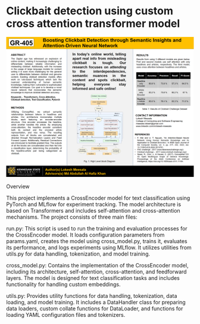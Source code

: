 # Clickbait detection using custom cross attention transformer model

![Alt text](https://github.com/lokeshmeesala/clickbait_detection/blob/dev/project_poster.png)

Overview

This project implements a CrossEncoder model for text classification using PyTorch and MLflow for experiment tracking. The model architecture is based on Transformers and includes self-attention and cross-attention mechanisms. The project consists of three main files:

run.py: This script is used to run the training and evaluation processes for the CrossEncoder model. It loads configuration parameters from params.yaml, creates the model using cross_model.py, trains it, evaluates its performance, and logs experiments using MLflow. It utilizes utilities from utils.py for data handling, tokenization, and model training.

cross_model.py: Contains the implementation of the CrossEncoder model, including its architecture, self-attention, cross-attention, and feedforward layers. The model is designed for text classification tasks and includes functionality for handling custom embeddings.

utils.py: Provides utility functions for data handling, tokenization, data loading, and model training. It includes a DataHandler class for preparing data loaders, custom collate functions for DataLoader, and functions for loading YAML configuration files and tokenizers.